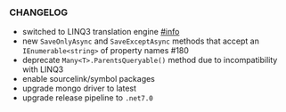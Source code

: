 ### CHANGELOG
- switched to LINQ3 translation engine [#info](https://mongodb.github.io/mongo-csharp-driver/2.18/reference/driver/crud/linq3/)
- new `SaveOnlyAsync` and `SaveExceptAsync` methods that accept an `IEnumerable<string>` of property names #180
- deprecate `Many<T>.ParentsQueryable()` method due to incompatibility with LINQ3
- enable sourcelink/symbol packages
- upgrade mongo driver to latest
- upgrade release pipeline to `.net7.0`